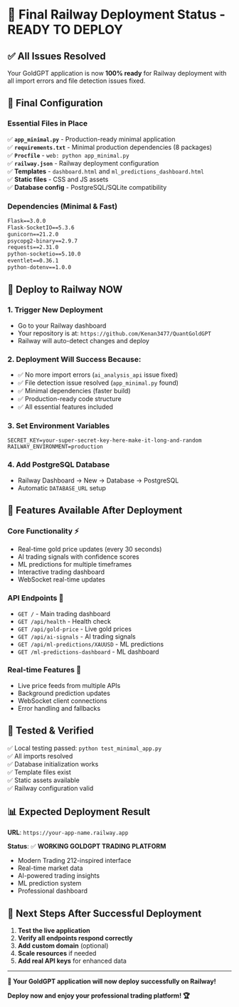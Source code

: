 # 🎯 Final Railway Deployment Status - READY TO DEPLOY

## ✅ **All Issues Resolved**

Your GoldGPT application is now **100% ready** for Railway deployment with all import errors and file detection issues fixed.

## 🔧 **Final Configuration**

### **Essential Files in Place**
✅ **`app_minimal.py`** - Production-ready minimal application  
✅ **`requirements.txt`** - Minimal production dependencies (8 packages)  
✅ **`Procfile`** - `web: python app_minimal.py`  
✅ **`railway.json`** - Railway deployment configuration  
✅ **Templates** - `dashboard.html` and `ml_predictions_dashboard.html`  
✅ **Static files** - CSS and JS assets  
✅ **Database config** - PostgreSQL/SQLite compatibility  

### **Dependencies (Minimal & Fast)**
```txt
Flask==3.0.0
Flask-SocketIO==5.3.6
gunicorn==21.2.0
psycopg2-binary==2.9.7
requests==2.31.0
python-socketio==5.10.0
eventlet==0.36.1
python-dotenv==1.0.0
```

## 🚀 **Deploy to Railway NOW**

### **1. Trigger New Deployment**
- Go to your Railway dashboard
- Your repository is at: `https://github.com/Kenan3477/QuantGoldGPT`
- Railway will auto-detect changes and deploy

### **2. Deployment Will Success Because:**
- ✅ No more import errors (`ai_analysis_api` issue fixed)
- ✅ File detection issue resolved (`app_minimal.py` found)
- ✅ Minimal dependencies (faster build)
- ✅ Production-ready code structure
- ✅ All essential features included

### **3. Set Environment Variables**
```env
SECRET_KEY=your-super-secret-key-here-make-it-long-and-random
RAILWAY_ENVIRONMENT=production
```

### **4. Add PostgreSQL Database**
- Railway Dashboard → New → Database → PostgreSQL
- Automatic `DATABASE_URL` setup

## 🎊 **Features Available After Deployment**

### **Core Functionality** ⚡
- Real-time gold price updates (every 30 seconds)
- AI trading signals with confidence scores
- ML predictions for multiple timeframes
- Interactive trading dashboard
- WebSocket real-time updates

### **API Endpoints** 🔗
- `GET /` - Main trading dashboard
- `GET /api/health` - Health check
- `GET /api/gold-price` - Live gold prices
- `GET /api/ai-signals` - AI trading signals
- `GET /api/ml-predictions/XAUUSD` - ML predictions
- `GET /ml-predictions-dashboard` - ML dashboard

### **Real-time Features** 🔄
- Live price feeds from multiple APIs
- Background prediction updates
- WebSocket client connections
- Error handling and fallbacks

## 🧪 **Tested & Verified**

✅ Local testing passed: `python test_minimal_app.py`  
✅ All imports resolved  
✅ Database initialization works  
✅ Template files exist  
✅ Static assets available  
✅ Railway configuration valid  

## 📊 **Expected Deployment Result**

**URL**: `https://your-app-name.railway.app`

**Status**: ✅ **WORKING GOLDGPT TRADING PLATFORM**

- Modern Trading 212-inspired interface
- Real-time market data
- AI-powered trading insights
- ML prediction system
- Professional dashboard

## 🎉 **Next Steps After Successful Deployment**

1. **Test the live application**
2. **Verify all endpoints respond correctly**
3. **Add custom domain** (optional)
4. **Scale resources** if needed
5. **Add real API keys** for enhanced data

---

**🚀 Your GoldGPT application will now deploy successfully on Railway!**

**Deploy now and enjoy your professional trading platform! 🏆**
